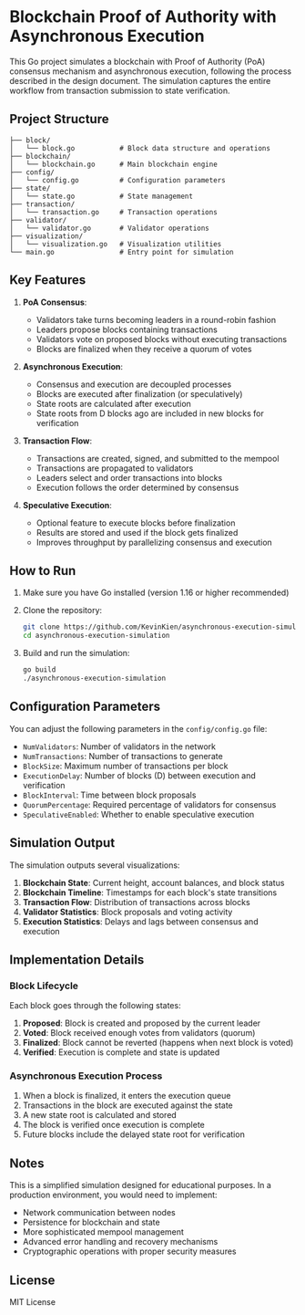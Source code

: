 # Blockchain Proof of Authority with Asynchronous Execution

This Go project simulates a blockchain with Proof of Authority (PoA) consensus mechanism and asynchronous execution, following the process described in the design document. The simulation captures the entire workflow from transaction submission to state verification.

## Project Structure

```
├── block/
│   └── block.go           # Block data structure and operations
├── blockchain/
│   └── blockchain.go      # Main blockchain engine
├── config/
│   └── config.go          # Configuration parameters
├── state/
│   └── state.go           # State management
├── transaction/
│   └── transaction.go     # Transaction operations
├── validator/
│   └── validator.go       # Validator operations
├── visualization/
│   └── visualization.go   # Visualization utilities
└── main.go                # Entry point for simulation
```

## Key Features

1. **PoA Consensus**:
   - Validators take turns becoming leaders in a round-robin fashion
   - Leaders propose blocks containing transactions
   - Validators vote on proposed blocks without executing transactions
   - Blocks are finalized when they receive a quorum of votes

2. **Asynchronous Execution**:
   - Consensus and execution are decoupled processes
   - Blocks are executed after finalization (or speculatively)
   - State roots are calculated after execution
   - State roots from D blocks ago are included in new blocks for verification

3. **Transaction Flow**:
   - Transactions are created, signed, and submitted to the mempool
   - Transactions are propagated to validators
   - Leaders select and order transactions into blocks
   - Execution follows the order determined by consensus

4. **Speculative Execution**:
   - Optional feature to execute blocks before finalization
   - Results are stored and used if the block gets finalized
   - Improves throughput by parallelizing consensus and execution

## How to Run

1. Make sure you have Go installed (version 1.16 or higher recommended)

2. Clone the repository:
   ```bash
   git clone https://github.com/KevinKien/asynchronous-execution-simulation.git
   cd asynchronous-execution-simulation
   ```

3. Build and run the simulation:
   ```bash
   go build
   ./asynchronous-execution-simulation
   ```

## Configuration Parameters

You can adjust the following parameters in the `config/config.go` file:

- `NumValidators`: Number of validators in the network
- `NumTransactions`: Number of transactions to generate
- `BlockSize`: Maximum number of transactions per block
- `ExecutionDelay`: Number of blocks (D) between execution and verification
- `BlockInterval`: Time between block proposals
- `QuorumPercentage`: Required percentage of validators for consensus
- `SpeculativeEnabled`: Whether to enable speculative execution

## Simulation Output

The simulation outputs several visualizations:

1. **Blockchain State**: Current height, account balances, and block status
2. **Blockchain Timeline**: Timestamps for each block's state transitions
3. **Transaction Flow**: Distribution of transactions across blocks
4. **Validator Statistics**: Block proposals and voting activity
5. **Execution Statistics**: Delays and lags between consensus and execution

## Implementation Details

### Block Lifecycle

Each block goes through the following states:

1. **Proposed**: Block is created and proposed by the current leader
2. **Voted**: Block received enough votes from validators (quorum)
3. **Finalized**: Block cannot be reverted (happens when next block is voted)
4. **Verified**: Execution is complete and state is updated

### Asynchronous Execution Process

1. When a block is finalized, it enters the execution queue
2. Transactions in the block are executed against the state
3. A new state root is calculated and stored
4. The block is verified once execution is complete
5. Future blocks include the delayed state root for verification

## Notes

This is a simplified simulation designed for educational purposes. In a production environment, you would need to implement:

- Network communication between nodes
- Persistence for blockchain and state
- More sophisticated mempool management
- Advanced error handling and recovery mechanisms
- Cryptographic operations with proper security measures

## License

MIT License
